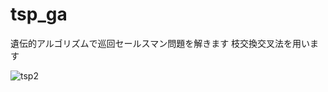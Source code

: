 # tsp_ga

遺伝的アルゴリズムで巡回セールスマン問題を解きます 枝交換交叉法を用います

![tsp2](https://user-images.githubusercontent.com/2317034/33794945-fc716732-dd18-11e7-816d-95dc215a893d.gif)

